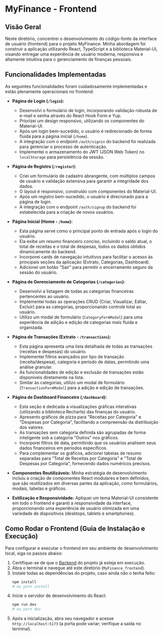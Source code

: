 # MyFinance - Frontend

## Visão Geral

Neste diretório, concentrei o desenvolvimento do código-fonte da interface de usuário (frontend) para o projeto MyFinance. Minha abordagem foi construir a aplicação utilizando React, TypeScript e a biblioteca Material-UI, visando entregar uma experiência de usuário moderna, responsiva e altamente intuitiva para o gerenciamento de finanças pessoais.

## Funcionalidades Implementadas

As seguintes funcionalidades foram cuidadosamente implementadas e estão plenamente operacionais no frontend:

* **Página de Login (`/login`):**
    * Desenvolvi o formulário de login, incorporando validação robusta de e-mail e senha através do React Hook Form e Yup.
    * Priorizei um design responsivo, utilizando os componentes do Material-UI.
    * Após um login bem-sucedido, o usuário é redirecionado de forma fluida para a página inicial (`/home`).
    * A integração com o endpoint `/auth/signin` do backend foi realizada para gerenciar o processo de autenticação.
    * Implementei o armazenamento do JWT (JSON Web Token) no `localStorage` para persistência da sessão.

* **Página de Registro (`/register`):**
    * Criei um formulário de cadastro abrangente, com múltiplos campos de usuário e validação extensiva para garantir a integridade dos dados.
    * O layout é responsivo, construído com componentes do Material-UI.
    * Após um registro bem-sucedido, o usuário é direcionado para a página de login.
    * A integração com o endpoint `/auth/signup` do backend foi estabelecida para a criação de novos usuários.

* **Página Inicial (Home - `/home`):**
    * Esta página serve como o principal ponto de entrada após o login do usuário.
    * Ela exibe um resumo financeiro conciso, incluindo o saldo atual, o total de receitas e o total de despesas, todos os dados obtidos dinamicamente do backend.
    * Incorporei cards de navegação intuitivos para facilitar o acesso às principais seções da aplicação (Extrato, Categorias, Dashboard).
    * Adicionei um botão "Sair" para permitir o encerramento seguro da sessão do usuário.

* **Página de Gerenciamento de Categorias (`/categories`):**
    * Desenvolvi a listagem de todas as categorias financeiras pertencentes ao usuário.
    * Implementei todas as operações CRUD (Criar, Visualizar, Editar, Excluir) para as categorias, proporcionando controle total ao usuário.
    * Utilizo um modal de formulário (`CategoryFormModal`) para uma experiência de adição e edição de categorias mais fluida e organizada.

* **Página de Transações (Extrato - `/transactions`):**
    * Esta página apresenta uma lista detalhada de todas as transações (receitas e despesas) do usuário.
    * Implementei filtros avançados por tipo de transação (receita/despesa), categoria e período de datas, permitindo uma análise granular.
    * As funcionalidades de edição e exclusão de transações estão disponíveis diretamente na lista.
    * Similar às categorias, utilizo um modal de formulário (`TransactionFormModal`) para a adição e edição de transações.

* **Página de Dashboard Financeiro (`/dashboard`):**
    * Esta seção é dedicada a visualizações gráficas interativas (utilizando a biblioteca Recharts) das finanças do usuário.
    * Apresento gráficos de pizza para "Receitas por Categoria" e "Despesas por Categoria", facilitando a compreensão da distribuição dos valores.
    * As transações sem categoria definida são agrupadas de forma inteligente sob a categoria "Outros" nos gráficos.
    * Incorporei filtros de data, permitindo que os usuários analisem seus dados financeiros em períodos específicos.
    * Para complementar os gráficos, adicionei tabelas de resumo separadas para "Total de Receitas por Categoria" e "Total de Despesas por Categoria", fornecendo dados numéricos precisos.

* **Componentes Reutilizáveis:** Minha estratégia de desenvolvimento incluiu a criação de componentes React modulares e bem definidos, que são reutilizados em diversas partes da aplicação, como formulários, modais, tabelas e gráficos.

* **Estilização e Responsividade:** Apliquei um tema Material-UI consistente em todo o frontend e garanti a responsividade da interface, proporcionando uma experiência de usuário otimizada em uma variedade de dispositivos (desktops, tablets e smartphones).

## Como Rodar o Frontend (Guia de Instalação e Execução)

Para configurar e executar o frontend em seu ambiente de desenvolvimento local, siga os passos abaixo:

1.  Certifique-se de que o [Backend](./../MyFinance_backend/README.md) do projeto já esteja em execução.
2.  Abra o terminal e navegue até este diretório (`MyFinance_frontend`).
3.  Instale todas as dependências do projeto, caso ainda não o tenha feito:
    ```bash
    npm install
    # ou yarn install
    ```
4.  Inicie o servidor de desenvolvimento do React:
    ```bash
    npm run dev
    # ou yarn dev
    ```
5.  Após a inicialização, abra seu navegador e acesse `http://localhost:5173` (a porta pode variar; verifique a saída no terminal).
